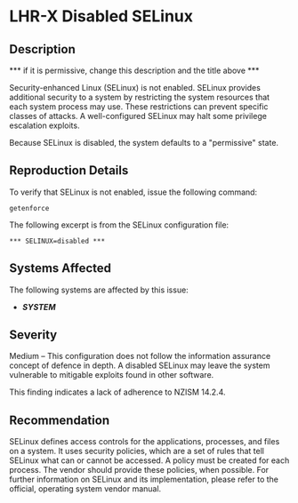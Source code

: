 LHR-X Disabled SELinux
======================

Description
-----------
*** if it is permissive, change this description and the title above ***

Security-enhanced Linux (SELinux) is not enabled. SELinux provides additional security to a system by restricting the system resources that each system process may use. These restrictions can prevent specific classes of attacks. A well-configured SELinux may halt some privilege escalation exploits.

Because SELinux is disabled, the system defaults to a "permissive" state.

Reproduction Details
--------------------
To verify that SELinux is not enabled, issue the following command:

    getenforce

The following excerpt is from the SELinux configuration file:

    *** SELINUX=disabled ***

Systems Affected
----------------
The following systems are affected by this issue:
  * ***SYSTEM***

Severity
--------
Medium – This configuration does not follow the information assurance concept of defence in depth. A disabled SELinux may leave the system vulnerable to mitigable exploits found in other software.

This finding indicates a lack of adherence to NZISM 14.2.4.

Recommendation
--------------
SELinux defines access controls for the applications, processes, and files on a system. It uses security policies, which are a set of rules that tell SELinux what can or cannot be accessed. A policy must be created for each process. The vendor should provide these policies, when possible. For further information on SELinux and its implementation, please refer to the official, operating system vendor manual.
